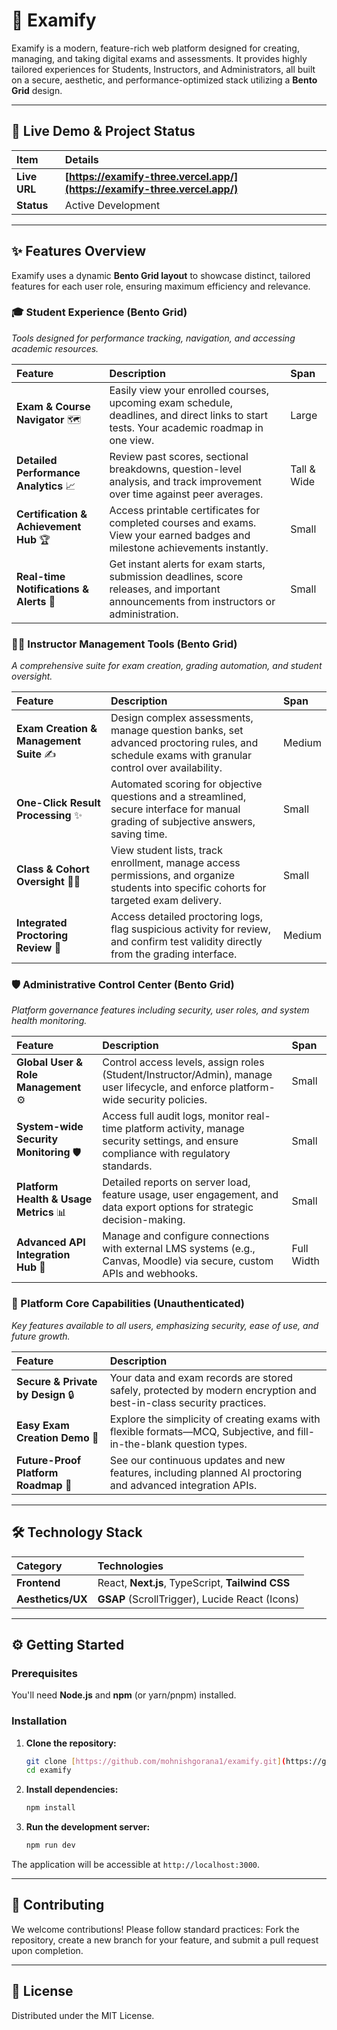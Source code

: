 # 🚀 Examify
Examify is a modern, feature-rich web platform designed for creating, managing, and taking digital exams and assessments. It provides highly tailored experiences for Students, Instructors, and Administrators, all built on a secure, aesthetic, and performance-optimized stack utilizing a **Bento Grid** design.

***

## 🔗 Live Demo & Project Status

| Item | Details |
| :--- | :--- |
| **Live URL** | **[https://examify-three.vercel.app/](https://examify-three.vercel.app/)** |
| **Status** | Active Development |

***

## ✨ Features Overview

Examify uses a dynamic **Bento Grid layout** to showcase distinct, tailored features for each user role, ensuring maximum efficiency and relevance.

### 🎓 Student Experience (Bento Grid)
_Tools designed for performance tracking, navigation, and accessing academic resources._

| Feature | Description | Span |
| :--- | :--- | :--- |
| **Exam & Course Navigator** 🗺️ | Easily view your enrolled courses, upcoming exam schedule, deadlines, and direct links to start tests. Your academic roadmap in one view. | Large |
| **Detailed Performance Analytics** 📈 | Review past scores, sectional breakdowns, question-level analysis, and track improvement over time against peer averages. | Tall & Wide |
| **Certification & Achievement Hub** 🏆 | Access printable certificates for completed courses and exams. View your earned badges and milestone achievements instantly. | Small |
| **Real-time Notifications & Alerts** 🔔 | Get instant alerts for exam starts, submission deadlines, score releases, and important announcements from instructors or administration. | Small |

### 🧑‍🏫 Instructor Management Tools (Bento Grid)
_A comprehensive suite for exam creation, grading automation, and student oversight._

| Feature | Description | Span |
| :--- | :--- | :--- |
| **Exam Creation & Management Suite** ✍️ | Design complex assessments, manage question banks, set advanced proctoring rules, and schedule exams with granular control over availability. | Medium |
| **One-Click Result Processing** ✨ | Automated scoring for objective questions and a streamlined, secure interface for manual grading of subjective answers, saving time. | Small |
| **Class & Cohort Oversight** 🧑‍🎓 | View student lists, track enrollment, manage access permissions, and organize students into specific cohorts for targeted exam delivery. | Small |
| **Integrated Proctoring Review** 🚨 | Access detailed proctoring logs, flag suspicious activity for review, and confirm test validity directly from the grading interface. | Medium |

### 🛡️ Administrative Control Center (Bento Grid)
_Platform governance features including security, user roles, and system health monitoring._

| Feature | Description | Span |
| :--- | :--- | :--- |
| **Global User & Role Management** ⚙️ | Control access levels, assign roles (Student/Instructor/Admin), manage user lifecycle, and enforce platform-wide security policies. | Small |
| **System-wide Security Monitoring** 🛡️ | Access full audit logs, monitor real-time platform activity, manage security settings, and ensure compliance with regulatory standards. | Small |
| **Platform Health & Usage Metrics** 📊 | Detailed reports on server load, feature usage, user engagement, and data export options for strategic decision-making. | Small |
| **Advanced API Integration Hub** 🔗 | Manage and configure connections with external LMS systems (e.g., Canvas, Moodle) via secure, custom APIs and webhooks. | Full Width |

### 🚀 Platform Core Capabilities (Unauthenticated)
_Key features available to all users, emphasizing security, ease of use, and future growth._

| Feature | Description |
| :--- | :--- |
| **Secure & Private by Design** 🔒 | Your data and exam records are stored safely, protected by modern encryption and best-in-class security practices. |
| **Easy Exam Creation Demo** 📝 | Explore the simplicity of creating exams with flexible formats—MCQ, Subjective, and fill-in-the-blank question types. |
| **Future-Proof Platform Roadmap** 🚀 | See our continuous updates and new features, including planned AI proctoring and advanced integration APIs. |

***

## 🛠️ Technology Stack

| Category | Technologies |
| :--- | :--- |
| **Frontend** | React, **Next.js**, TypeScript, **Tailwind CSS** |
| **Aesthetics/UX** | **GSAP** (ScrollTrigger), Lucide React (Icons) |

***

## ⚙️ Getting Started

### Prerequisites

You'll need **Node.js** and **npm** (or yarn/pnpm) installed.

### Installation

1.  **Clone the repository:**
    ```bash
    git clone [https://github.com/mohnishgorana1/examify.git](https://github.com/your-username/examify.git)
    cd examify
    ```

2.  **Install dependencies:**
    ```bash
    npm install
    ```

3.  **Run the development server:**
    ```bash
    npm run dev
    ```

The application will be accessible at `http://localhost:3000`.

***

## 🤝 Contributing

We welcome contributions! Please follow standard practices: Fork the repository, create a new branch for your feature, and submit a pull request upon completion.

***

## 📄 License

Distributed under the MIT License.
